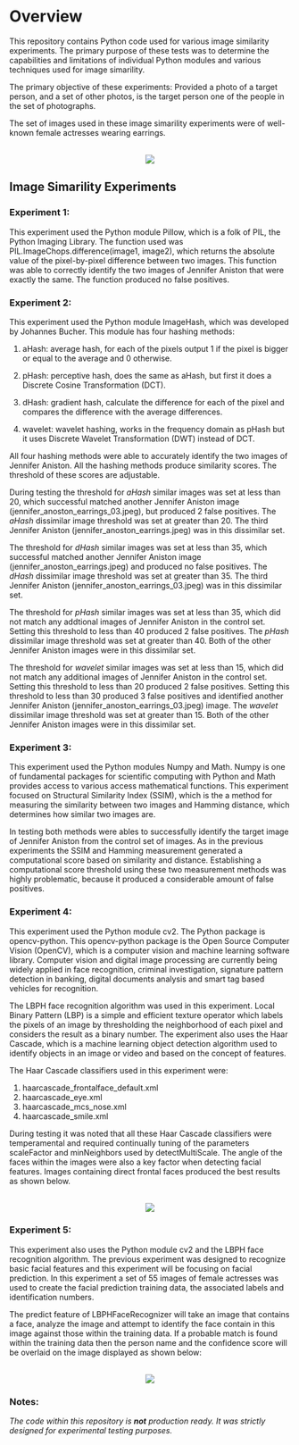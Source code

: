 # Overview

This repository contains Python code used for various image similarity experiments. The primary purpose of these tests was to determine the capabilities and limitations of individual Python modules and various techniques used for image simarility. 

The primary objective of these experiments: Provided a photo of a target person, and a set of other photos, is the target person one of the people in the set of photographs. 

The set of images used in these image simarility experiments were of well-known female actresses wearing earrings.  

<p align="center"><br>
<img src="https://github.com/johnbumgarner/image_simarility_experiments/blob/master/females_with_earrings_test_images.jpg">
</p>

## Image Simarility Experiments

### Experiment 1:

This experiment used the Python module Pillow, which is a folk of PIL, the Python Imaging Library. The function used was PIL.ImageChops.difference(image1, image2), which returns the absolute value of the pixel-by-pixel difference between two images. This function was able to correctly identify the two images of Jennifer Aniston that were exactly the same.  The function produced no false positives.

### Experiment 2:

This experiment used the Python module ImageHash, which was developed by Johannes Bucher.  This module has four hashing methods:

1. aHash: average hash, for each of the pixels output 1 if the pixel is bigger or equal to the average and 0 otherwise.

2. pHash: perceptive hash, does the same as aHash, but first it does a Discrete Cosine Transformation (DCT).

3. dHash:  gradient hash, calculate the difference for each of the pixel and compares the difference with the average differences.

4. wavelet: wavelet hashing, works in the frequency domain as pHash but it uses Discrete Wavelet Transformation (DWT) instead of DCT.

All four hashing methods were able to accurately identify the two images of Jennifer Aniston.  All the hashing methods produce similarity scores.  The threshold of these scores are adjustable.  

During testing the threshold for _aHash_ similar images was set at less than 20, which successful matched another Jennifer Aniston image (jennifer_anoston_earrings_03.jpeg), but produced 2 false positives.  The _aHash_ dissimilar image threshold was set at greater than 20.  The third Jennifer Aniston (jennifer_anoston_earrings.jpeg) was in this dissimilar set.  

The threshold for _dHash_ similar images was set at less than 35, which successful matched another Jennifer Aniston image (jennifer_anoston_earrings.jpeg) and produced no false positives. The _dHash_ dissimilar image threshold was set at greater than 35.  The third Jennifer Aniston (jennifer_anoston_earrings_03.jpeg) was in this dissimilar set. 

The threshold for _pHash_ similar images was set at less than 35, which did not match any addtional images of Jennifer Aniston in the control set. Setting this threshold to less than 40 produced 2 false positives. The _pHash_ dissimilar image threshold was set at greater than 40.  Both of the other Jennifer Aniston images were in this dissimilar set. 

The threshold for _wavelet_ similar images was set at less than 15, which did not match any additional images of Jennifer Aniston in the control set. Setting this threshold to less than 20 produced 2 false positives. Setting this threshold to less than 30 produced 3 false positives and identified another Jennifer Aniston (jennifer_anoston_earrings_03.jpeg) image. The _wavelet_ dissimilar image threshold was set at greater than 15.  Both of the other Jennifer Aniston images were in this dissimilar set. 

### Experiment 3:

This experiment used the Python modules Numpy and Math. Numpy is one of fundamental packages for scientific computing with Python and Math provides access to various access mathematical functions. This experiment focused on Structural Similarity Index (SSIM), which is the a method for measuring the similarity between two images and Hamming distance, which determines how similar two images are.

In testing both methods were ables to successfully identify the target image of Jennifer Aniston from the control set of images. As in the previous experiments the SSIM and Hamming measurement generated a computational score based on similarity and distance. Establishing a computational score threshold using these two measurement methods was highly problematic, because it produced a considerable amount of false positives.

### Experiment 4:

This experiment used the Python module cv2. The Python package is opencv-python.  This opencv-python package is the Open Source Computer Vision (OpenCV), which is a computer vision and machine learning software library. Computer vision and digital image processing are currently being widely applied in face recognition, criminal investigation, signature pattern detection in banking, digital documents analysis and smart tag based vehicles for recognition. 

The LBPH face recognition algorithm was used in this experiment. Local Binary Pattern (LBP) is a simple and efficient texture operator which labels the pixels of an image by thresholding the neighborhood of each pixel and considers the result as a binary number. The experiment also uses the Haar Cascade, which is a machine learning object detection algorithm used to identify objects in an image or video and based on the concept of features.

The Haar Cascade classifiers used in this experiment were:

1. haarcascade_frontalface_default.xml 
2. haarcascade_eye.xml
3. haarcascade_mcs_nose.xml
4. haarcascade_smile.xml

During testing it was noted that all these Haar Cascade classifiers were temperamental and required continually tuning of the parameters scaleFactor and minNeighbors used by detectMultiScale.  The angle of the faces within the images were also a key factor when detecting facial features. Images containing direct frontal faces produced the best results as shown below.  

<p align="center"> <br>
<img src="https://github.com/johnbumgarner/image_simarility_experiments/blob/master/haar_cascade_features.jpg">
</p>

### Experiment 5:

This experiment also uses the Python module cv2 and the LBPH face recognition algorithm.  The previous experiment was designed to recognize basic facial features and this experiment will be focusing on facial prediction. In this experiment a set of 55 images of female actresses was used to create the facial prediction training data, the associated labels and identification numbers. 

The predict feature of LBPHFaceRecognizer will take an image that contains a face, analyze the image and attempt to identify the face contain in this image against those within the training data. If a probable match is found within the training data then the person name and the confidence score will be overlaid on the image displayed as shown below:

<p align="center"><br>
<img src="https://github.com/johnbumgarner/image_similarity_experiments/blob/master/aishwarya_rai_confidence_score.jpg">
</p>


### Notes:

_The code within this repository is **not** production ready. It was strictly designed for experimental testing purposes._




